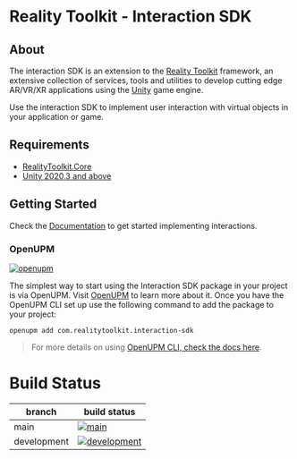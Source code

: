 # Reality Toolkit - Interaction SDK

## About

The interaction SDK is an extension to the [Reality Toolkit](https://realitytoolkit.io/) framework, an extensive collection of services, tools and utilities to develop cutting edge AR/VR/XR applications using the [Unity](https://www.unity3d.com) game engine.

Use the interaction SDK to implement user interaction with virtual objects in your application or game.

## Requirements

- [RealityToolkit.Core](https://github.com/realitycollective/com.realitytoolkit.core)
- [Unity 2020.3 and above](https://unity.com/)

## Getting Started

Check the [Documentation](Documentation~/Index.md) to get started implementing interactions.

### OpenUPM

[![openupm](https://img.shields.io/npm/v/com.realitytoolkit.interaction-sdk?label=openupm&registry_uri=https://package.openupm.com)](https://openupm.com/packages/com.realitytoolkit.interaction-sdk/)

The simplest way to start using the Interaction SDK package in your project is via OpenUPM. Visit [OpenUPM](https://openupm.com/docs/) to learn more about it. Once you have the OpenUPM CLI set up use the following command to add the package to your project:

```
openupm add com.realitytoolkit.interaction-sdk
```

> For more details on using [OpenUPM CLI, check the docs here](https://github.com/openupm/openupm-cli#installation).

# Build Status

| branch | build status |
| --- | --- |
| main | [![main](https://github.com/realitycollective/com.realitytoolkit.interaction-sdk/actions/workflows/buildupmpackages.yml/badge.svg?branch=main)](https://github.com/realitycollective/com.realitytoolkit.interaction-sdk/actions/workflows/buildupmpackages.yml) |
| development | [![development](https://github.com/realitycollective/com.realitytoolkit.interaction-sdk/actions/workflows/buildupmpackages.yml/badge.svg?branch=development)](https://github.com/realitycollective/com.realitytoolkit.interaction-sdk/actions/workflows/buildupmpackages.yml) |

